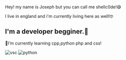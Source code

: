 Hey! my name is Joseph but you can call me shellc0de!😅

I live in england and i'm currently living here as well!🤓

I'm a developer begginer.🔐
------------------------------------------------------

📖I’m currently learning cpp,python php and css!




![vsc ](https://user-images.githubusercontent.com/85492540/121088965-c2d3d480-c7e6-11eb-99ea-94e6cd602cb2.png)
![python](https://user-images.githubusercontent.com/85492540/121089126-f9115400-c7e6-11eb-9870-233fdc7a53f6.png)







